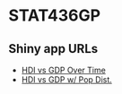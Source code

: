 # STAT436GP
## Shiny app URLs
- [HDI vs GDP Over Time](https://dugaz31.shinyapps.io/HDIvGDP_Time/)
- [HDI vs GDP w/ Pop Dist.](https://dugaz31.shinyapps.io/HDIvGDP_Pop/)

